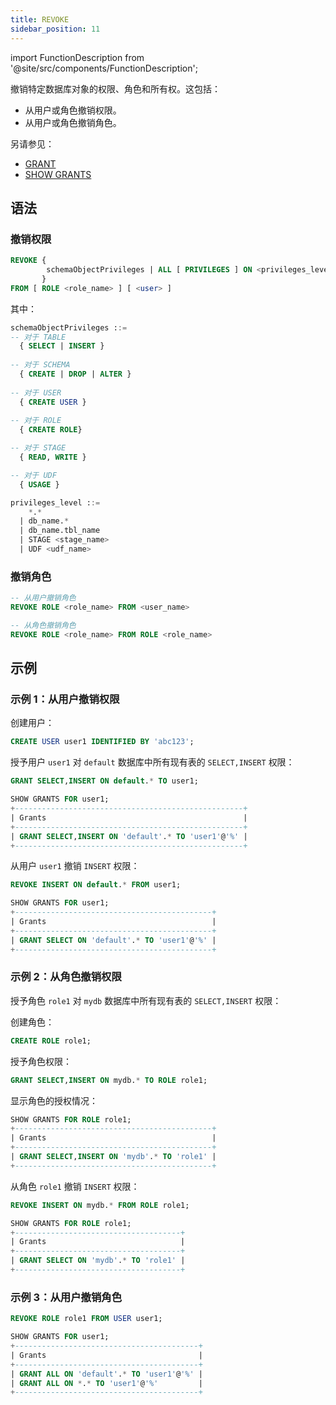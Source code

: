 ```yaml
---
title: REVOKE
sidebar_position: 11
---
```

import FunctionDescription from '@site/src/components/FunctionDescription';

<FunctionDescription description="引入或更新于：v1.2.275"/>

撤销特定数据库对象的权限、角色和所有权。这包括：

- 从用户或角色撤销权限。
- 从用户或角色撤销角色。

另请参见：

- [GRANT](10-grant.md)
- [SHOW GRANTS](22-show-grants.md)

## 语法

### 撤销权限

```sql
REVOKE { 
        schemaObjectPrivileges | ALL [ PRIVILEGES ] ON <privileges_level>
       }
FROM [ ROLE <role_name> ] [ <user> ]
```

其中：

```sql
schemaObjectPrivileges ::=
-- 对于 TABLE
  { SELECT | INSERT }
  
-- 对于 SCHEMA
  { CREATE | DROP | ALTER }
  
-- 对于 USER
  { CREATE USER }
  
-- 对于 ROLE
  { CREATE ROLE}

-- 对于 STAGE
  { READ, WRITE }

-- 对于 UDF
  { USAGE }
```

```sql
privileges_level ::=
    *.*
  | db_name.*
  | db_name.tbl_name
  | STAGE <stage_name>
  | UDF <udf_name>
```

### 撤销角色

```sql
-- 从用户撤销角色
REVOKE ROLE <role_name> FROM <user_name>

-- 从角色撤销角色
REVOKE ROLE <role_name> FROM ROLE <role_name>
```

## 示例

### 示例 1：从用户撤销权限


创建用户：
```sql
CREATE USER user1 IDENTIFIED BY 'abc123';
```

授予用户 `user1` 对 `default` 数据库中所有现有表的 `SELECT,INSERT` 权限：
 
```sql
GRANT SELECT,INSERT ON default.* TO user1;
```
```sql
SHOW GRANTS FOR user1;
+---------------------------------------------------+
| Grants                                            |
+---------------------------------------------------+
| GRANT SELECT,INSERT ON 'default'.* TO 'user1'@'%' |
+---------------------------------------------------+
```

从用户 `user1` 撤销 `INSERT` 权限：
```sql
REVOKE INSERT ON default.* FROM user1;
```

```sql
SHOW GRANTS FOR user1;
+--------------------------------------------+
| Grants                                     |
+--------------------------------------------+
| GRANT SELECT ON 'default'.* TO 'user1'@'%' |
+--------------------------------------------+
```

### 示例 2：从角色撤销权限

授予角色 `role1` 对 `mydb` 数据库中所有现有表的 `SELECT,INSERT` 权限：

创建角色：
```sql
CREATE ROLE role1;
```

授予角色权限：
```sql
GRANT SELECT,INSERT ON mydb.* TO ROLE role1;
```

显示角色的授权情况：
```sql
SHOW GRANTS FOR ROLE role1;
+--------------------------------------------+
| Grants                                     |
+--------------------------------------------+
| GRANT SELECT,INSERT ON 'mydb'.* TO 'role1' |
+--------------------------------------------+
```

从角色 `role1` 撤销 `INSERT` 权限：
```sql
REVOKE INSERT ON mydb.* FROM ROLE role1;
```

```sql
SHOW GRANTS FOR ROLE role1;
+-------------------------------------+
| Grants                              |
+-------------------------------------+
| GRANT SELECT ON 'mydb'.* TO 'role1' |
+-------------------------------------+
```

### 示例 3：从用户撤销角色

```sql
REVOKE ROLE role1 FROM USER user1;
```

```sql
SHOW GRANTS FOR user1;
+-----------------------------------------+
| Grants                                  |
+-----------------------------------------+
| GRANT ALL ON 'default'.* TO 'user1'@'%' |
| GRANT ALL ON *.* TO 'user1'@'%'         |
+-----------------------------------------+
```